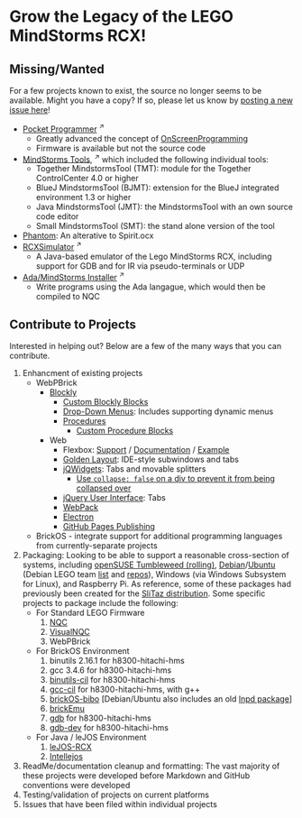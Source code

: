 # Grow the Legacy of the LEGO MindStorms RCX!

## Missing/Wanted
For a few projects known to exist, the source no longer seems to be available.  Might you have a copy?
If so, please let us know by [posting a new issue here](https://github.com/BrickBot/BrickBot.github.io/issues/new/choose)!
* [Pocket Programmer](https://www.navina.ch/workshop/rcx/rcx.html) <sup>↗</sup>
  + Greatly advanced the concept of [OnScreenProgramming](https://github.com/BrickBot/OnScreenProgramming)
  + Firmware is available but not the source code
* [MindStorms Tools](https://web.archive.org/web/20120130101715/http://ddi.uni-paderborn.de/index.php?id=4800&L=1), <sup>↗</sup>  which included the following individual tools:
  + Together MindstormsTool (TMT): module for the Together ControlCenter 4.0 or higher
  + BlueJ MindstormsTool (BJMT): extension for the BlueJ integrated environment 1.3 or higher
  + Java MindstormsTool (JMT): the MindstormsTool with an own source code editor
  + Small MindstormsTool (SMT): the stand alone version of the tool
* [Phantom](https://web.archive.org/web/20101213054842/http://members.cox.net/pbrick-alpha/Phantom.htm): An alterative to Spirit.ocx
* [RCXSimulator](https://www4.cs.fau.de/~felser/RCXSimulator/) <sup>↗</sup>
  + A Java-based emulator of the Lego MindStorms RCX, including support for GDB and for IR via pseudo-terminals or UDP
* [Ada/MindStorms Installer](https://web.archive.org/web/20080526011436/http://www.usafa.af.mil/df/dfcs/adamindstorms1.cfm) <sup>↗</sup>
  + Write programs using the Ada langague, which would then be compiled to NQC

## Contribute to Projects
Interested in helping out?  Below are a few of the many ways that you can contribute.
1. Enhancment of existing projects
   + WebPBrick
     - [Blockly](https://developers.google.com/blockly/)
       * [Custom Blockly Blocks](https://developers.google.com/blockly/guides/create-custom-blocks/overview)
       * [Drop-Down Menus](https://developers.google.com/blockly/guides/create-custom-blocks/fields/built-in-fields/dropdown):  Includes supporting dynamic menus
       * [Procedures](https://developers.google.com/blockly/guides/create-custom-blocks/procedures/overview)
         + [Custom Procedure Blocks](https://developers.google.com/blockly/guides/create-custom-blocks/procedures/creating-custom-procedure-blocks)
     - Web
       * Flexbox:  [Support](https://caniuse.com/?search=flexbox) / [Documentation](https://www.w3.org/TR/css-flexbox-1/) / [Example](https://codepen.io/roy23/pen/QMZmZP)
       * [Golden Layout](https://golden-layout.com/):  IDE-style subwindows and tabs
       * [jQWidgets](https://jqwidgets.com/):  Tabs and movable splitters
         + [Use `collapse: false` on a div to prevent it from being collapsed over](https://jqwidgets.com/community/topic/how-to-change-the-splitter-behavior-to-toggle-on-its-default-side/)
       * [jQuery User Interface](https://jqueryui.com/):  Tabs
       * [WebPack](https://webpack.js.org/)
       * [Electron](https://www.electronjs.org/)
       * [GitHub Pages Publishing](https://github.com/marketplace/actions/upload-github-pages-artifact)
   + BrickOS - integrate support for additional programming languages from currently-separate projects
2. Packaging:  Looking to be able to support a reasonable cross-section of systems,
   including [openSUSE Tumbleweed (rolling)](https://search.opensuse.org/packages/),
   [Debian](https://packages.debian.org/index)/[Ubuntu](https://packages.ubuntu.com/)
   (Debian LEGO team [list](https://alioth-lists.debian.net/pipermail/debian-lego-team/)
   and [repos](https://salsa.debian.org/debian-lego-team/)),
   Windows (via Windows Subsystem for Linux), and Raspberry Pi.
   As reference, some of these packages had previously been created for the [SliTaz distribution](https://pkgs.slitaz.org/).
   Some specific projects to package include the following:
   + For Standard LEGO Firmware
     1. [NQC](https://github.com/BrickBot/nqc)
     2. [VisualNQC](https://github.com/BrickBot/VisualNQC)
     3. WebPBrick
   + For BrickOS Environment
     1. binutils 2.16.1 for h8300-hitachi-hms
     2. gcc 3.4.6 for h8300-hitachi-hms
     3. [binutils-cil](https://github.com/BrickBot/binutils-cil) for h8300-hitachi-hms
     4. [gcc-cil](https://github.com/BrickBot/gcc-cil) for h8300-hitachi-hms, with g++
     5. [brickOS-bibo](https://github.com/BrickBot/brickOS-bibo)  [Debian/Ubuntu also includes an old [lnpd package](https://packages.ubuntu.com/noble/lnpd)]
     6. [brickEmu](https://github.com/BrickBot/brickEmu)
     7. [gdb]() for h8300-hitachi-hms
     8. [gdb-dev]() for h8300-hitachi-hms
   + For Java / leJOS Environment
     1. [leJOS-RCX](https://github.com/BrickBot/leJOS-RCX)
     2. [Intellejos](https://github.com/BrickBot/Intellejos)
3. ReadMe/documentation cleanup and formatting:  The vast majority of these projects were developed before Markdown and GitHub conventions were developed
4. Testing/validation of projects on current platforms
5. Issues that have been filed within individual projects

